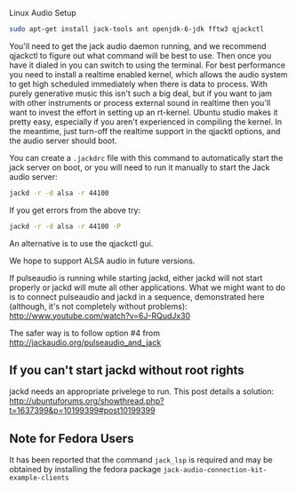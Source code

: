 Linux Audio Setup

```sh
sudo apt-get install jack-tools ant openjdk-6-jdk fftw3 qjackctl
```

You'll need to get the jack audio daemon running, and we recommend qjackctl to figure out what command will be best to use.  Then once you have it dialed in you can switch to using the terminal.  For best performance you need to install a realtime enabled kernel, which allows the audio system to get high scheduled immediately when there is data to process.  With purely generative music this isn't such a big deal, but if you want to jam with other instruments or process external sound in realtime then you'll want to invest the effort in setting up an rt-kernel.  Ubuntu studio makes it pretty easy, especially if you aren't experienced in compiling the kernel.  In the meantime, just turn-off the realtime support in the qjacktl options, and the audio server should boot.

You can create a `.jackdrc` file with this command to automatically start the jack server on boot, or you will need to run it manually to start the Jack audio server:
```sh
jackd -r -d alsa -r 44100
```

If you get errors from the above try:
```sh
jackd -r -d alsa -r 44100 -P
```

An alternative is to use the qjackctl gui.

We hope to support ALSA audio in future versions.

If pulseaudio is running while starting jackd, either jackd will not start properly or jackd will mute all other applications. What we might want to do is to connect pulseaudio and jackd in a sequence, demonstrated here (although, it's not completely without problems):
http://www.youtube.com/watch?v=6J-RQudJx30

The safer way is to follow option #4 from http://jackaudio.org/pulseaudio_and_jack

## If you can't start jackd without root rights

jackd needs an appropriate privelege to run. This post details a solution: http://ubuntuforums.org/showthread.php?t=1637399&p=10199399#post10199399

## Note for Fedora Users

It has been reported that the command `jack_lsp` is required and may be obtained by installing the fedora package `jack-audio-connection-kit-example-clients` 